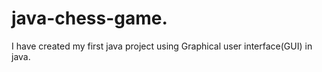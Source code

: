# java-chess-game.
I have created my first java project using Graphical user interface(GUI) in java.
